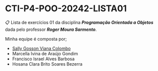 # CTI-P4-POO-20242-LISTA01
📋 Lista de exercícios 01 da disciplina ***Programação Orientada a Objetos*** dada pelo professor ***Roger Moura Sarmento***.

Minha equipe é composta por;
- [Sally Gosson Viana Colombo](https://github.com/sallygosson)
- Marcella Ivina de Araújo Gondim
- Francisco Israel Alves Barbosa
- Hosana Clara Brito Soares Bezerra
